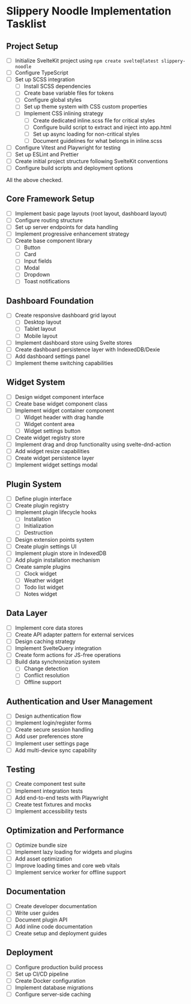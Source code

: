 # Slippery Noodle Implementation Tasklist

## Project Setup

- [ ] Initialize SvelteKit project using `npm create svelte@latest slippery-noodle`
- [ ] Configure TypeScript
- [ ] Set up SCSS integration
  - [ ] Install SCSS dependencies
  - [ ] Create base variable files for tokens
  - [ ] Configure global styles
  - [ ] Set up theme system with CSS custom properties
  - [ ] Implement CSS inlining strategy
    - [ ] Create dedicated inline.scss file for critical styles
    - [ ] Configure build script to extract and inject into app.html
    - [ ] Set up async loading for non-critical styles
    - [ ] Document guidelines for what belongs in inline.scss
- [ ] Configure Vitest and Playwright for testing
- [ ] Set up ESLint and Prettier
- [ ] Create initial project structure following SvelteKit conventions
- [ ] Configure build scripts and deployment options

All the above checked.

## Core Framework Setup

- [ ] Implement basic page layouts (root layout, dashboard layout)
- [ ] Configure routing structure
- [ ] Set up server endpoints for data handling
- [ ] Implement progressive enhancement strategy 
- [ ] Create base component library
  - [ ] Button
  - [ ] Card
  - [ ] Input fields
  - [ ] Modal
  - [ ] Dropdown
  - [ ] Toast notifications

## Dashboard Foundation

- [ ] Create responsive dashboard grid layout
  - [ ] Desktop layout
  - [ ] Tablet layout
  - [ ] Mobile layout
- [ ] Implement dashboard store using Svelte stores
- [ ] Create dashboard persistence layer with IndexedDB/Dexie
- [ ] Add dashboard settings panel
- [ ] Implement theme switching capabilities

## Widget System

- [ ] Design widget component interface
- [ ] Create base widget component class
- [ ] Implement widget container component
  - [ ] Widget header with drag handle
  - [ ] Widget content area
  - [ ] Widget settings button
- [ ] Create widget registry store
- [ ] Implement drag and drop functionality using svelte-dnd-action
- [ ] Add widget resize capabilities
- [ ] Create widget persistence layer
- [ ] Implement widget settings modal

## Plugin System

- [ ] Define plugin interface
- [ ] Create plugin registry
- [ ] Implement plugin lifecycle hooks
  - [ ] Installation
  - [ ] Initialization
  - [ ] Destruction
- [ ] Design extension points system
- [ ] Create plugin settings UI
- [ ] Implement plugin store in IndexedDB
- [ ] Add plugin installation mechanism
- [ ] Create sample plugins
  - [ ] Clock widget
  - [ ] Weather widget
  - [ ] Todo list widget
  - [ ] Notes widget

## Data Layer

- [ ] Implement core data stores
- [ ] Create API adapter pattern for external services
- [ ] Design caching strategy
- [ ] Implement SvelteQuery integration
- [ ] Create form actions for JS-free operations
- [ ] Build data synchronization system
  - [ ] Change detection
  - [ ] Conflict resolution
  - [ ] Offline support

## Authentication and User Management

- [ ] Design authentication flow
- [ ] Implement login/register forms
- [ ] Create secure session handling
- [ ] Add user preferences store
- [ ] Implement user settings page
- [ ] Add multi-device sync capability

## Testing

- [ ] Create component test suite
- [ ] Implement integration tests
- [ ] Add end-to-end tests with Playwright
- [ ] Create test fixtures and mocks
- [ ] Implement accessibility tests

## Optimization and Performance

- [ ] Optimize bundle size
- [ ] Implement lazy loading for widgets and plugins
- [ ] Add asset optimization
- [ ] Improve loading times and core web vitals
- [ ] Implement service worker for offline support

## Documentation

- [ ] Create developer documentation
- [ ] Write user guides
- [ ] Document plugin API
- [ ] Add inline code documentation
- [ ] Create setup and deployment guides

## Deployment

- [ ] Configure production build process
- [ ] Set up CI/CD pipeline
- [ ] Create Docker configuration
- [ ] Implement database migrations
- [ ] Configure server-side caching